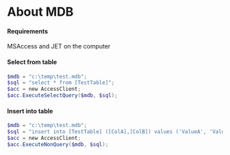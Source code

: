 # About MDB

#### Requirements
MSAccess and JET on the computer

#### Select from table
``` powershell
$mdb = "c:\temp\test.mdb";
$sql = "select * from [TestTable]";
$acc = new AccessClient;
$acc.ExecuteSelectQuery($mdb, $sql);
```

#### Insert into table
``` powershell
$mdb = "c:\temp\test.mdb";
$sql = "insert into [TestTable] ([ColA],[ColB]) values ('ValueA', 'ValueB')";
$acc = new AccessClient;
$acc.ExecuteNonQuery($mdb, $sql);
```

